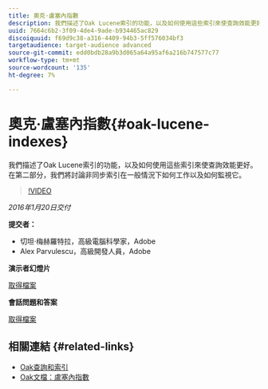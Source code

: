 ```yaml
---
title: 奧克·盧塞內指數
description: 我們描述了Oak Lucene索引的功能，以及如何使用這些索引來使查詢效能更好。 在第二部分，我們將討論非同步索引在一般情況下如何工作以及如何監視它。
uuid: 7664c6b2-3f09-4de4-9ade-b934465ac829
discoiquuid: f69d9c38-a316-4409-94b3-5ff576034bf3
targetaudience: target-audience advanced
source-git-commit: edd0bdb28a9b3d065a64a95af6a216b747577c77
workflow-type: tm+mt
source-wordcount: '135'
ht-degree: 7%

---
```


# 奧克·盧塞內指數{#oak-lucene-indexes}

我們描述了Oak Lucene索引的功能，以及如何使用這些索引來使查詢效能更好。 在第二部分，我們將討論非同步索引在一般情況下如何工作以及如何監視它。

>[!VIDEO](https://video.tv.adobe.com/v/19303/?quality=9)

*2016年1月20日交付*

**提交者：**

* 切坦·梅赫羅特拉，高級電腦科學家，Adobe
* Alex Parvulescu，高級開發人員，Adobe

**演示者幻燈片**

[取得檔案](assets/aem-gems-012016-oak-lucene-indexes-async-local.pdf)

**會話問題和答案**

[取得檔案](assets/q-a-1-20-16-gem-session-oak-lucene-indexes.pdf)

## 相關連結 {#related-links}

* [Oak查詢和索引](https://docs.adobe.com/docs/en/aem/6-1/deploy/platform/queries-and-indexing.html)
* [Oak文檔：盧塞內指數](https://jackrabbit.apache.org/oak/docs/query/lucene.html)